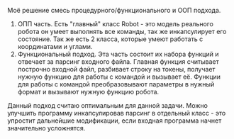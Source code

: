 Моё решение смесь процедурного/функционального и ООП подхода. 
1. ОПП часть. Есть "главный" класс Robot - это модель реального робота он умеет выполнять все команды, так же инкапсулирует его состояние. Так же есть 2 класса, которые умеют работать с координатами и углами.
2. Функциональный подход. Эта часть состоит их набора функций и отвечает за парсинг входного файла. Главная функция считывает построчно входной файл, разбивает строку на токены, получает нужную функцию для работы с командой и вызывает её. Функции для работы с командой преобразовывают параметры в нужный формат и вызывают нужную функцию робота.

Данный подход считаю оптимальным для данной задачи. Можно улучшить программу инкапсулировав парсинг в отдельный класс - это упростит дальнейшие модификации, если входная программа начнет значительно усложнятся.